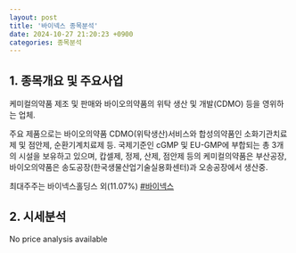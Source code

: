 ```yaml
---
layout: post
title: '바이넥스 종목분석'
date: 2024-10-27 21:20:23 +0900
categories: 종목분석
---
```


## 1. 종목개요 및 주요사업

케미컬의약품 제조 및 판매와 바이오의약품의 위탁 생산 및 개발(CDMO) 등을 영위하는 업체. 
 
주요 제품으로는 바이오의약품 CDMO(위탁생산)서비스와 합성의약품인 소화기관치료제 및 점안제, 순환기계치료제 등. 국제기준인 cGMP 및 EU-GMP에 부합되는 총 3개의 시설을 보유하고 있으며, 캅셀제, 정제, 산제, 점안제 등의 케미컬의약품은 부산공장, 바이오의약품은 송도공장(한국생물산업기술실용화센터)과 오송공장에서 생산중.

최대주주는 바이넥스홀딩스 외(11.07%)
[#바이넥스](#)

## 2. 시세분석

No price analysis available
